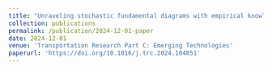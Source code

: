 ```yaml
---
title: "Unraveling stochastic fundamental diagrams with empirical knowledge: Modeling, limitations, and future directions"
collection: publications
permalink: /publication/2024-12-01-paper
date: 2024-12-01
venue: 'Transportation Research Part C: Emerging Technologies'
paperurl: 'https://doi.org/10.1016/j.trc.2024.104851'
---
```





